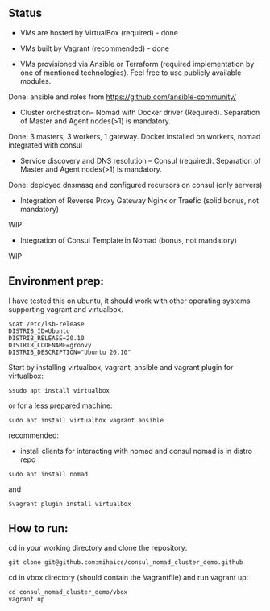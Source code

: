 ## Status


- VMs are hosted by VirtualBox (required)  - done


- VMs built by Vagrant (recommended) - done 


- VMs provisioned via Ansible or Terraform (required implementation by one of mentioned technologies). Feel free to use publicly available modules.

Done: ansible and roles from https://github.com/ansible-community/

- Cluster orchestration– Nomad with Docker driver (Required). Separation of Master and Agent nodes(>1) is mandatory.

Done: 3 masters, 3 workers, 1 gateway. Docker installed on workers, nomad integrated with consul

- Service discovery and DNS resolution – Consul (required). Separation of Master and Agent nodes(>1) is mandatory.

Done: deployed dnsmasq and configured recursors on consul (only servers)

- Integration of Reverse Proxy Gateway Nginx or Traefic (solid bonus, not mandatory)

WIP

- Integration of Consul Template in Nomad (bonus, not mandatory)

WIP



## Environment prep:


I have tested this on ubuntu, it should work with other operating systems supporting vagrant and virtualbox. 


```
$cat /etc/lsb-release 
DISTRIB_ID=Ubuntu
DISTRIB_RELEASE=20.10
DISTRIB_CODENAME=groovy
DISTRIB_DESCRIPTION="Ubuntu 20.10"
```

Start by installing virtualbox, vagrant, ansible and vagrant plugin for virtualbox:

```
$sudo apt install virtualbox
```
or for a less prepared machine:

```
sudo apt install virtualbox vagrant ansible
```

recommended:
 - install clients for interacting with nomad and consul
 nomad is in distro repo


```
sudo apt install nomad
```


and

```
$vagrant plugin install virtualbox
```


## How to run:


cd in your working directory and clone the repository:

```
git clone git@github.com:mihaics/consul_nomad_cluster_demo.github
```

cd in vbox directory (should contain the Vagrantfile) and run vagrant up:

```
cd consul_nomad_cluster_demo/vbox
vagrant up
```



